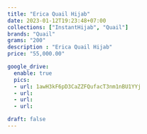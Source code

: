 ```yaml
---
title: "Erica Quail Hijab"
date: 2023-01-12T19:23:48+07:00
collections: ["InstantHijab", "Quail"]
brands: "Quail"
grams: "200"
description : "Erica Quail Hijab"
price: "55,000.00"

google_drive:
  enable: true
  pics:
  - url: 1awH3kF6pD3CaZZFQufacT3nm1nBU1YYj
  - url: 
  - url: 
  - url: 

draft: false
---
```


    
  
